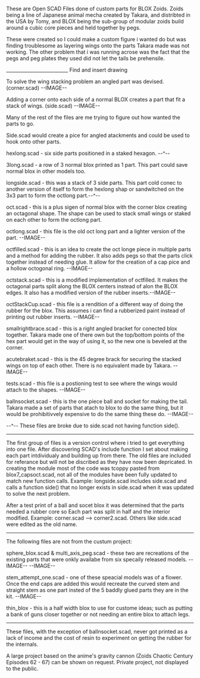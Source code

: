 These are Open SCAD Files done of custom parts for BLOX Zoids. Zoids being a line of Japanese animal mecha created by Takara, and distribted in the USA by Tomy, and BLOX being the sub-group of modular zoids build around a cubic core pieces and held together by pegs.

These were created so I could make a custom figure i wanted do but was finding troublesome as layering wings onto the parts Takara made was not working. The other problem that i was running acrose was the fact that the pegs and peg plates they used did not let the tails be prehensile.

__________________________ Find and insert drawing

To solve the wing stacking problem an angled part was devised. (corner.scad) --IMAGE--

Adding a corner onto each side of a normal BLOX creates a part that fit a stack of wings. (side.scad) --IMAGE--

Many of the rest of the files are me trying to figure out how wanted the parts to go. 

  Side.scad would create a pice for angled atackments and could be used to hook onto other parts.
  
  hexlong.scad - six side parts positioned in a staked hexagon. --^--
  
  3long.scad - a row of 3 normal blox printed as 1 part. This part could save normal blox in other models too.
  
  longside.scad - this was a stack of 3 side parts. This part cold conec to another version of itself to form the hexlong shap or sandwitched on the 3x3 part to form the octlong part.--^--
  
  oct.scad - this is a plus sigen of normal blox with the corner blox  creating an octagonal shape. The shape can be used to stack small wings or staked on each other to form the octlong part.
  
  octlong.scad - this file is the old oct long part and a lighter version of the part. --IMAGE--
  
  octfilled.scad - this is an idea to create the oct longe piece in multiple parts and a method for adding the rubber. It also adds pegs so that the parts click together instead of needing glue. It allow for the creation of a cap pice and a hollow octogonal ring. --IMAGE--
  
  octstack.scad - this is a modified implementation of octfilled. It makes the octagonal parts split along the BLOX centers instead of alon the BLOX edges. It also has a modified version of the rubber inserts.--IMAGE--
  
  octStackCup.scad - this file is a rendition of a different way of doing the rubber for the blox. This assumes i can find a rubberized paint instead of printing out rubber inserts. --IMAGE-- 
  
  smallrightbrace.scad - this is a right angled bracket for conected blox together. Takara made one of there own but the top/bottom points of the hex part would get in the way of using it, so the new one is beveled at the corner. 
  
  acutebraket.scad - this is the 45 degree brack for securing the stacked wings on top of each other. There is no equivalent made by Takara. --IMAGE--
  
  tests.scad - this file is a postioning test to see where the wings would attach to the shapes. --IMAGE--

  ballnsocket.scad - this is the one piece ball and socket for making the tail. Takara made a set of parts that atach to blox to do the same thing, but it would be prohibitivvely expensive to do the same thing these do. --IMAGE--
  
--^-- These files are broke due to side.scad not having function side().  

------------------------------------------------------------------------------------------------------------

The first group of files is a version control where i tried to get everything into one file. After discovering SCAD's include function I set about making each part intdividualy and building up from there. The old files are included for referance but will not be discribed as they have now been depricated.
In creating the module most of the code was tcoppy pasted from blox7_capsoct.scad, not all of the modules have been fully updated to match new function calls.
  Example: longside.scad includes side.scad and calls a function side() that no longer exists in side.scad when it was updated to solve the next problem.

After a test print of a ball and socet blox it was determined that the parts needed a rubber core so Each part was split in half and the interior modified.
  Example: corner.scad --> corner2.scad.  Others like side.scad were edited as the old name.

----------------------------------------------------------------------------------------------------------------------------
The following files are not from the custum project:

  sphere_blox.scad & multi_axis_peg.scad - these two are recreations of the existing parts that were onkly availabe from six specaily released models. --IMAGE-- --IMAGE--
  
  stem_attempt_one.scad - one of these speacial models was of a flower. Once the end caps are added this would recreate the curved stem and straight stem as one part insted of the 5 baddly glued parts they are in the kit. --IMAGE--
  
  thin_blox - this is a half width blox to use for custome ideas; such as putting a bank of guns closer together or not needing an entire blox to attach legs.

-------------------------------------------------------------------

These files, with the exception of ballnsocket.scad, never got printed as a lack of income and the cost of resin to experiment on getting the rubber for the internals.

A large project based on the anime's gravity cannon (Zoids Chaotic Century Episodes 62 - 67) can be shown on request. Private project, not displayed to the public.
